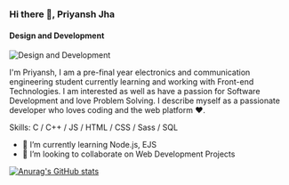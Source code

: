 ### Hi there 👋, Priyansh Jha
#### Design and Development
![Design and Development](https://media-exp3.licdn.com/dms/image/C5616AQEaqAFe6BRf8g/profile-displaybackgroundimage-shrink_350_1400/0/1621430980480?e=1629936000&v=beta&t=Mu0WB61Ttyz6zw8e0a2BY64H8qKxY_K9CK4uHR4ZoU4)

I'm Priyansh, I am a pre-final year electronics and communication engineering student currently learning and working with Front-end Technologies. I am interested as well as have a passion for Software Development and love Problem Solving. I describe myself as a passionate developer who loves coding and the web platform ❤️.

Skills: C / C++ /  JS / HTML / CSS / Sass /  SQL 

- 🌱 I’m currently learning Node.js, EJS 
- 👯 I’m looking to collaborate on Web Development Projects 






[![Anurag's GitHub stats](https://github-readme-stats.vercel.app/api?username=priyansh74)](https://github.com/anuraghazra/github-readme-stats)


